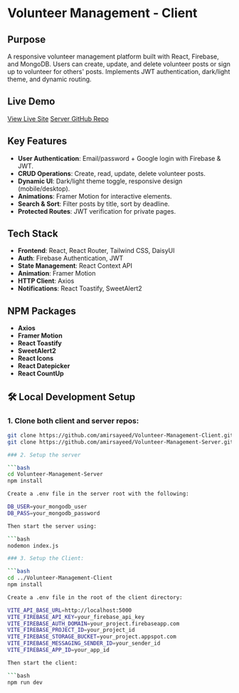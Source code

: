 # Volunteer Management - Client

## Purpose

A responsive volunteer management platform built with React, Firebase, and MongoDB. Users can create, update, and delete volunteer posts or sign up to volunteer for others' posts. Implements JWT authentication, dark/light theme, and dynamic routing.

## Live Demo

[View Live Site](https://volunteer-management-a44f1.web.app/)
[Server GitHub Repo](https://github.com/amirsayeed/Volunteer-Management-Server)

## Key Features

- **User Authentication**: Email/password + Google login with Firebase & JWT.
- **CRUD Operations**: Create, read, update, delete volunteer posts.
- **Dynamic UI**: Dark/light theme toggle, responsive design (mobile/desktop).
- **Animations**: Framer Motion for interactive elements.
- **Search & Sort**: Filter posts by title, sort by deadline.
- **Protected Routes**: JWT verification for private pages.

## Tech Stack

- **Frontend**: React, React Router, Tailwind CSS, DaisyUI
- **Auth**: Firebase Authentication, JWT
- **State Management**: React Context API
- **Animation**: Framer Motion
- **HTTP Client**: Axios
- **Notifications**: React Toastify, SweetAlert2

## NPM Packages

- **Axios**
- **Framer Motion**
- **React Toastify**
- **SweetAlert2**
- **React Icons**
- **React Datepicker**
- **React CountUp**

## 🛠️ Local Development Setup

### 1. Clone both client and server repos:

````bash
git clone https://github.com/amirsayeed/Volunteer-Management-Client.git
git clone https://github.com/amirsayeed/Volunteer-Management-Server.git

### 2. Setup the server

```bash
cd Volunteer-Management-Server
npm install

Create a .env file in the server root with the following:

DB_USER=your_mongodb_user
DB_PASS=your_mongodb_password

Then start the server using:

```bash
nodemon index.js

### 3. Setup the Client:

```bash
cd ../Volunteer-Management-Client
npm install

Create a .env file in the root of the client directory:

VITE_API_BASE_URL=http://localhost:5000
VITE_FIREBASE_API_KEY=your_firebase_api_key
VITE_FIREBASE_AUTH_DOMAIN=your_project.firebaseapp.com
VITE_FIREBASE_PROJECT_ID=your_project_id
VITE_FIREBASE_STORAGE_BUCKET=your_project.appspot.com
VITE_FIREBASE_MESSAGING_SENDER_ID=your_sender_id
VITE_FIREBASE_APP_ID=your_app_id

Then start the client:

```bash
npm run dev
````
